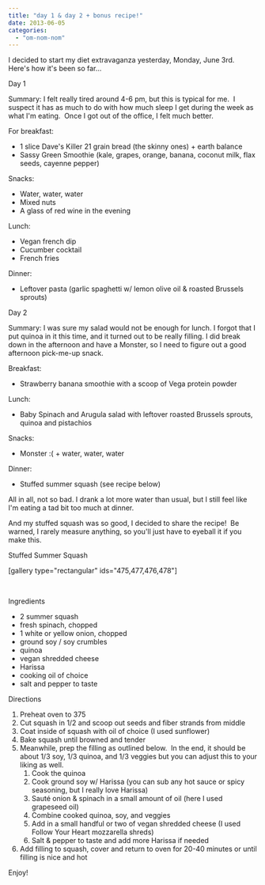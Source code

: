 ```yaml
---
title: "day 1 & day 2 + bonus recipe!"
date: 2013-06-05
categories: 
  - "om-nom-nom"
---
```


I decided to start my diet extravaganza yesterday, Monday, June 3rd. Here's how it's been so far...

Day 1

Summary: I felt really tired around 4-6 pm, but this is typical for me.  I suspect it has as much to do with how much sleep I get during the week as what I'm eating.  Once I got out of the office, I felt much better.

For breakfast:

- 1 slice Dave's Killer 21 grain bread (the skinny ones) + earth balance
- Sassy Green Smoothie (kale, grapes, orange, banana, coconut milk, flax seeds, cayenne pepper)

Snacks:

- Water, water, water
- Mixed nuts
- A glass of red wine in the evening

Lunch:

- Vegan french dip
- Cucumber cocktail
- French fries

Dinner:

- Leftover pasta (garlic spaghetti w/ lemon olive oil & roasted Brussels sprouts)

Day 2

Summary: I was sure my salad would not be enough for lunch. I forgot that I put quinoa in it this time, and it turned out to be really filling. I did break down in the afternoon and have a Monster, so I need to figure out a good afternoon pick-me-up snack.

Breakfast:

- Strawberry banana smoothie with a scoop of Vega protein powder

Lunch:

- Baby Spinach and Arugula salad with leftover roasted Brussels sprouts, quinoa and pistachios

Snacks:

- Monster :( + water, water, water

Dinner:

- Stuffed summer squash (see recipe below)

All in all, not so bad. I drank a lot more water than usual, but I still feel like I'm eating a tad bit too much at dinner.

And my stuffed squash was so good, I decided to share the recipe!  Be warned, I rarely measure anything, so you'll just have to eyeball it if you make this.

Stuffed Summer Squash

\[gallery type="rectangular" ids="475,477,476,478"\]

 

Ingredients

- 2 summer squash
- fresh spinach, chopped
- 1 white or yellow onion, chopped
- ground soy / soy crumbles
- quinoa
- vegan shredded cheese
- Harissa
- cooking oil of choice
- salt and pepper to taste

Directions

1. Preheat oven to 375
2. Cut squash in 1/2 and scoop out seeds and fiber strands from middle
3. Coat inside of squash with oil of choice (I used sunflower)
4. Bake squash until browned and tender
5. Meanwhile, prep the filling as outlined below.  In the end, it should be about 1/3 soy, 1/3 quinoa, and 1/3 veggies but you can adjust this to your liking as well.
    1. Cook the quinoa
    2. Cook ground soy w/ Harissa (you can sub any hot sauce or spicy seasoning, but I really love Harissa)
    3. Sauté onion & spinach in a small amount of oil (here I used grapeseed oil)
    4. Combine cooked quinoa, soy, and veggies
    5. Add in a small handful or two of vegan shredded cheese (I used Follow Your Heart mozzarella shreds)
    6. Salt & pepper to taste and add more Harissa if needed
6. Add filling to squash, cover and return to oven for 20-40 minutes or until filling is nice and hot

Enjoy!
